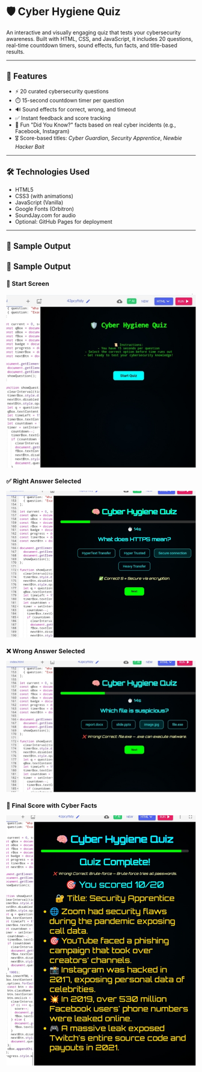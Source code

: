 # 🛡️ Cyber Hygiene Quiz

An interactive and visually engaging quiz that tests your cybersecurity awareness. Built with HTML, CSS, and JavaScript, it includes 20 questions, real-time countdown timers, sound effects, fun facts, and title-based results.

---

## 🚀 Features

- ⚡ 20 curated cybersecurity questions  
- ⏱️ 15-second countdown timer per question  
- 🔊 Sound effects for correct, wrong, and timeout  
- ✅ Instant feedback and score tracking  
- 🧠 Fun "Did You Know?" facts based on real cyber incidents (e.g., Facebook, Instagram)  
- 🎖️ Score-based titles: *Cyber Guardian*, *Security Apprentice*, *Newbie Hacker Bait*  

---

## 🛠️ Technologies Used

- HTML5  
- CSS3 (with animations)  
- JavaScript (Vanilla)  
- Google Fonts (Orbitron)  
- SoundJay.com for audio  
- Optional: GitHub Pages for deployment

---

## 📸 Sample Output

## 📸 Sample Output

### 🔹 Start Screen
![Start Screen](ss.jpg)

### ✅ Right Answer Selected
![Right Answer](1.jpg)

### ❌ Wrong Answer Selected
![Wrong Answer](2.jpg)

### 🏁 Final Score with Cyber Facts
![Final Score](3.jpg)
